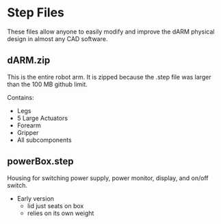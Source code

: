 # Step Files
These files allow anyone to easily modify and improve the dARM physical design in almost any CAD software.

## dARM.zip
This is the entire robot arm.  It is zipped because the .step file was larger than the 100 MB github limit.

Contains:
+ Legs
+ 5 Large Actuators
+ Forearm
+ Gripper
+ All subcomponents

## powerBox.step
Housing for switching power supply, power monitor, display, and on/off switch.
+ Early version
    - lid just seats on box
    - relies on its own weight

